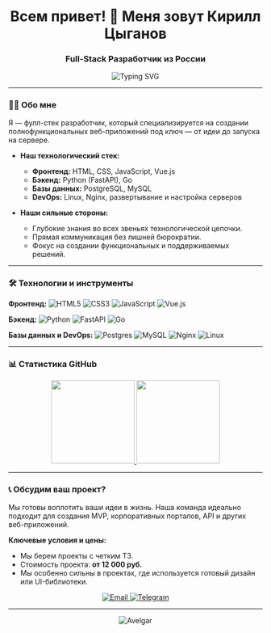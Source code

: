 <h1 align="center">Всем привет! 👋 Меня зовут Кирилл Цыганов</h1>
<h3 align="center">Full-Stack Разработчик из России</h3>

<p align="center">
  <img src="https://readme-typing-svg.demolab.com?font=Fira+Code&pause=1000&color=27A4F7&center=true&vCenter=true&width=435&lines=Full-Stack+Developer;Python%2FGo+Backend;Vue.js%2FReact+Frontend;DevOps+Enthusiast" alt="Typing SVG" />
</p>


---

### 👨‍💻 Обо мне
Я — фулл-стек разработчик, который специализируется на создании полнофункциональных веб-приложений под ключ — от идеи до запуска на сервере.

*   **Наш технологический стек:**
    *   **Фронтенд:** HTML, CSS, JavaScript, Vue.js
    *   **Бэкенд:** Python (FastAPI), Go
    *   **Базы данных:** PostgreSQL, MySQL
    *   **DevOps:** Linux, Nginx, развертывание и настройка серверов

*   **Наши сильные стороны:**
    *   Глубокие знания во всех звеньях технологической цепочки.
    *   Прямая коммуникация без лишней бюрократии.
    *   Фокус на создании функциональных и поддерживаемых решений.

---

### 🛠 Технологии и инструменты

**Фронтенд:**
![HTML5](https://img.shields.io/badge/html5-%23E34F26.svg?style=for-the-badge&logo=html5&logoColor=white)
![CSS3](https://img.shields.io/badge/css3-%231572B6.svg?style=for-the-badge&logo=css3&logoColor=white)
![JavaScript](https://img.shields.io/badge/javascript-%23323330.svg?style=for-the-badge&logo=javascript&logoColor=%23F7DF1E)
![Vue.js](https://img.shields.io/badge/vuejs-%2335495e.svg?style=for-the-badge&logo=vuedotjs&logoColor=%234FC08D)

**Бэкенд:**
![Python](https://img.shields.io/badge/python-3670A0?style=for-the-badge&logo=python&logoColor=ffdd54)
![FastAPI](https://img.shields.io/badge/FastAPI-005571?style=for-the-badge&logo=fastapi)
![Go](https://img.shields.io/badge/go-%2300ADD8.svg?style=for-the-badge&logo=go&logoColor=white)

**Базы данных и DevOps:**
![Postgres](https://img.shields.io/badge/postgres-%23316192.svg?style=for-the-badge&logo=postgresql&logoColor=white)
![MySQL](https://img.shields.io/badge/mysql-%2300f.svg?style=for-the-badge&logo=mysql&logoColor=white)
![Nginx](https://img.shields.io/badge/nginx-%23009639.svg?style=for-the-badge&logo=nginx&logoColor=white)
![Linux](https://img.shields.io/badge/Linux-FCC624?style=for-the-badge&logo=linux&logoColor=black)

---

### 📊 Статистика GitHub

<p align="center">
  <a href="https://github.com/anuraghazra/github-readme-stats">
    <img height="165" src="https://github-readme-stats.vercel.app/api?username=Avelgar&show_icons=true&theme=react&hide_border=true&count_private=true&locale=ru" />
  </a>
  <a href="https://github.com/anuraghazra/github-readme-stats">
    <img height="165" src="https://github-readme-stats.vercel.app/api/top-langs/?username=Avelgar&layout=compact&theme=react&hide_border=true&langs_count=8&locale=ru" />
  </a>
</p>

---

### 📞 Обсудим ваш проект?

Мы готовы воплотить ваши идеи в жизнь. Наша команда идеально подходит для создания MVP, корпоративных порталов, API и других веб-приложений.

**Ключевые условия и цены:**
*   Мы берем проекты с четким ТЗ.
*   Стоимость проекта: **от 12 000 руб.**
*   Мы особенно сильны в проектах, где используется готовый дизайн или UI-библиотеки.

<p align="center">
  <a href="mailto:kirill.tsyganov@gmail.com">
    <img src="https://img.shields.io/badge/Email-%23D14836?style=for-the-badge&logo=gmail&logoColor=white" alt="Email">
  </a>
  <a href="https://t.me/aatroxlmao">
    <img src="https://img.shields.io/badge/Telegram-%232CA5E0?style=for-the-badge&logo=telegram&logoColor=white" alt="Telegram">
  </a>
</p>

---

<p align="center">
  <img src="https://komarev.com/ghpvc/?username=Avelgar&label=Profile%20views&color=0e75b6&style=flat" alt="Avelgar" />
</p>
